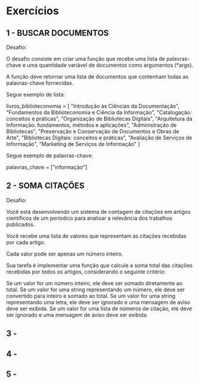 # Exercícios

## 1 - BUSCAR DOCUMENTOS
Desafio:

O desafio consiste em criar uma função que recebe uma lista de palavras-chave e 
uma quantidade variável de documentos como argumentos (*args). 

A função deve retornar uma lista de documentos que contenham todas as palavras-chave fornecidas.

Segue exemplo de lista:

livros_biblioteconomia = [
    "Introdução às Ciências da Documentação",
    "Fundamentos da Biblioteconomia e Ciência da Informação",
    "Catalogação: conceitos e práticas",
    "Organização de Bibliotecas Digitais",
    "Arquitetura da Informação: fundamentos, métodos e aplicações",
    "Administração de Bibliotecas",
    "Preservação e Conservação de Documentos e Obras de Arte",
    "Bibliotecas Digitais: conceitos e práticas",
    "Avaliação de Serviços de Informação",
    "Marketing de Serviços de Informação"
]

Segue exemplo de palavras-chave: 

palavras_chave = ["informação"]

## 2 - SOMA CITAÇÕES
Desafio:

Você está desenvolvendo um sistema de contagem de citações em artigos científicos de um períodico 
para analisar a relevância dos trabalhos publicados. 

Você recebe uma lista de valores que representam as citações recebidas por cada artigo.

Cada valor pode ser apenas um número inteiro.

Sua tarefa é implementar uma função que calcule a soma total das citações recebidas por todos os artigos,
considerando o seguinte critério:

Se um valor for um número inteiro, ele deve ser somado diretamente ao total.
Se um valor for uma string representando um número, ele deve ser convertido para inteiro e somado ao total.
Se um valor for uma string representando uma letra, ele deve ser ignorado e uma mensagem de aviso deve ser exibida.
Se um valor for uma lista de números de citação, ele deve ser ignorado e uma mensagem de aviso deve ser exibida.


## 3 - 

## 4 - 

## 5 - 